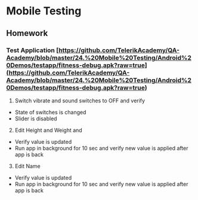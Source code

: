 # Mobile Testing
## Homework
### Test Application [https://github.com/TelerikAcademy/QA-Academy/blob/master/24.%20Mobile%20Testing/Android%20Demos/testapp/fitness-debug.apk?raw=true](https://github.com/TelerikAcademy/QA-Academy/blob/master/24.%20Mobile%20Testing/Android%20Demos/testapp/fitness-debug.apk?raw=true)

1. Switch vibrate and sound switches to OFF and verify
*	State of switches is changed
*	Slider is disabled

2. Edit Height and Weight and
*	Verify value is updated
*	Run app in background for 10 sec and verify new value is applied after app is back

3. Edit Name
*	Verify value is updated
*	Run app in background for 10 sec and verify new value is applied after app is back 






